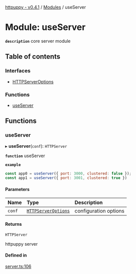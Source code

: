 [httpuppy - v0.4.1](../README.md) / [Modules](../modules.md) / useServer

# Module: useServer

**`description`** core server module

## Table of contents

### Interfaces

- [HTTPServerOptions](../interfaces/useServer.HTTPServerOptions.md)

### Functions

- [useServer](useServer.md#useserver)

## Functions

### useServer

▸ **useServer**(`conf`): `HTTPServer`

**`function`** useServer

**`example`**
```javascript
const app0 = useServer({ port: 3000, clustered: false });
const app1 = useServer({ port: 3001, clustered: true })

```

#### Parameters

| Name | Type | Description |
| :------ | :------ | :------ |
| `conf` | [`HTTPServerOptions`](../interfaces/useServer.HTTPServerOptions.md) | configuration options |

#### Returns

`HTTPServer`

httpuppy server

#### Defined in

[server.ts:106](https://github.com/webpuppy/httpuppy/blob/fae7f8c/src/server.ts#L106)
